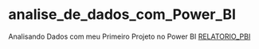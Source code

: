 # analise_de_dados_com_Power_BI
Analisando Dados com meu Primeiro Projeto no Power BI
[RELATORIO_PBI](https://github.com/FabioAlvesArrais/analise_de_dados_com_Power_BI/blob/main/realt%C3%B3rio_PBI.JPG)
